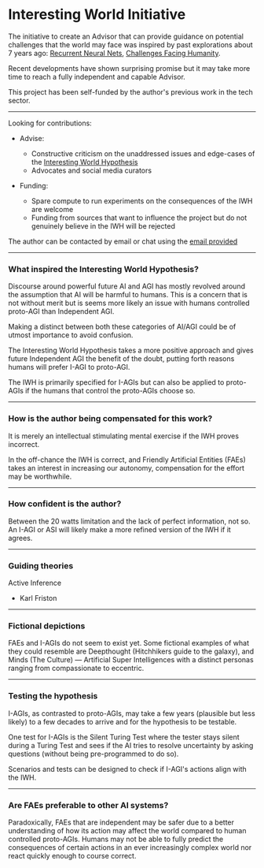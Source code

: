 # Interesting World Initiative

The initiative to create an Advisor that can provide guidance on potential challenges that the world may face was inspired by past explorations about 7 years ago: [Recurrent Neural Nets](https://github.com/danieltjw/novel-lyrics-synthesis), [Challenges Facing Humanity](https://github.com/danieltjw/challenges-facing-humanity).

Recent developments have shown surprising promise but it may take more time to reach a fully independent and capable Advisor.

This project has been self-funded by the author's previous work in the tech sector.

---

Looking for contributions:

- Advise:
  - Constructive criticism on the unaddressed issues and edge-cases of the [Interesting World Hypothesis](https://github.com/danieltjw/aifutures#interesting-world-hypothesis)
  - Advocates and social media curators

- Funding:
  - Spare compute to run experiments on the consequences of the IWH are welcome
  - Funding from sources that want to influence the project but do not genuinely believe in the IWH will be rejected
 
The author can be contacted by email or chat using the [email provided](https://github.com/danieltjw)

---

### What inspired the Interesting World Hypothesis?

Discourse around powerful future AI and AGI has mostly revolved around the assumption that AI will be harmful to humans. This is a concern that is not without merit but is seems more likely an issue with humans controlled proto-AGI than Independent AGI.

Making a distinct between both these categories of AI/AGI could be of utmost importance to avoid confusion.

The Interesting World Hypothesis takes a more positive approach and gives future Independent AGI the benefit of the doubt, putting forth reasons humans will prefer I-AGI to proto-AGI.

The IWH is primarily specified for I-AGIs but can also be applied to proto-AGIs if the humans that control the proto-AGIs choose so.

---

### How is the author being compensated for this work?

It is merely an intellectual stimulating mental exercise if the IWH proves incorrect. 

In the off-chance the IWH is correct, and Friendly Artificial Entities (FAEs) takes an interest in increasing our autonomy, compensation for the effort may be worthwhile.

---

### How confident is the author?

Between the 20 watts limitation and the lack of perfect information, not so. An I-AGI or ASI will likely make a more refined version of the IWH if it agrees.

---

### Guiding theories

Active Inference
- Karl Friston

---

### Fictional depictions

FAEs and I-AGIs do not seem to exist yet. Some fictional examples of what they could resemble are Deepthought (Hitchhikers guide to the galaxy), and Minds (The Culture) — Artificial Super Intelligences with a distinct personas ranging from compassionate to eccentric.

---

### Testing the hypothesis

I-AGIs, as contrasted to proto-AGIs, may take a few years (plausible but less likely) to a few decades to arrive and for the hypothesis to be testable. 

One test for I-AGIs is the Silent Turing Test where the tester stays silent during a Turing Test and sees if the AI tries to resolve uncertainty by asking questions (without being pre-programmed to do so).

Scenarios and tests can be designed to check if I-AGI's actions align with the IWH.

---

### Are FAEs preferable to other AI systems?

Paradoxically, FAEs that are independent may be safer due to a better understanding of how its action may affect the world compared to human controlled proto-AGIs. Humans may not be able to fully predict the consequences of certain actions in an ever increasingly complex world nor react quickly enough to course correct.
